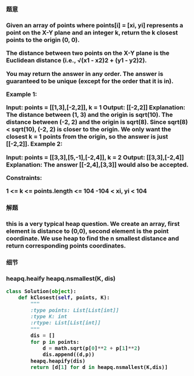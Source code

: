 <h3>题意<h3>
<p>
Given an array of points where points[i] = [xi, yi] represents a point on the X-Y plane and an integer k, return the k closest points to the origin (0, 0).

The distance between two points on the X-Y plane is the Euclidean distance (i.e., √(x1 - x2)2 + (y1 - y2)2).

You may return the answer in any order. The answer is guaranteed to be unique (except for the order that it is in).

 

Example 1:


Input: points = [[1,3],[-2,2]], k = 1
Output: [[-2,2]]
Explanation:
The distance between (1, 3) and the origin is sqrt(10).
The distance between (-2, 2) and the origin is sqrt(8).
Since sqrt(8) < sqrt(10), (-2, 2) is closer to the origin.
We only want the closest k = 1 points from the origin, so the answer is just [[-2,2]].
Example 2:

Input: points = [[3,3],[5,-1],[-2,4]], k = 2
Output: [[3,3],[-2,4]]
Explanation: The answer [[-2,4],[3,3]] would also be accepted.
 

Constraints:

1 <= k <= points.length <= 104
-104 < xi, yi < 104

<p>




<h3>解题<h3>
<p> 
this is a very typical heap question. We create an array, first element is distance to (0,0), second element is the point coordinate. We use heap to 
find the n smallest distance and return corresponding points coordinates. 
<p>




<h3>细节<h3>
<p>
heapq.heaify
heapq.nsmallest(K, dis)
<p>


```python
class Solution(object):
    def kClosest(self, points, K):
        """
        :type points: List[List[int]]
        :type K: int
        :rtype: List[List[int]]
        """
        dis = []
        for p in points:
            d = math.sqrt(p[0]**2 + p[1]**2)
            dis.append((d,p))
        heapq.heapify(dis)
        return [d[1] for d in heapq.nsmallest(K,dis)]

```
